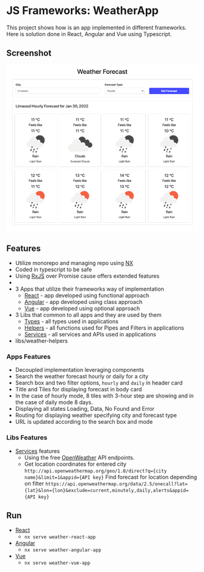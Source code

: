 # JS Frameworks: WeatherApp

This project shows how is an app implemented in different frameworks.
Here is solution done in React, Angular and Vue using Typescript.

## Screenshot

![Screenshot](screenshot.png "Screenshot")

## Features

- Utilize monorepo and managing repo using [NX](https://nx.dev)
- Coded in typescript to be safe
- Using [RxJS](https://rxjs.dev) over Promise cause offers extended features
-   
- 3 Apps that utilize their frameworks way of implementation
  - [React](apps/weather-react-app) - app developed using functional approach
  - [Angular](apps/weather-angular-app) - app developed using class approach
  - [Vue](apps/weather-vue-app) - app developed using optional approach
- 3 Libs that common to all apps and they are used by them
  - [Types](libs/weather-types) - all types used in applications
  - [Helpers](libs/weather-helpers) - all functions used for Pipes and Filters in applications
  - [Services](libs/weather-services) - all services and APIs used in applications
 -  libs/weather-helpers

### Apps Features
- Decoupled implementation leveraging components
- Search the weather forecast hourly or daily for a city
- Search box and two filter options, `hourly` and `daily` in header card
- Title and Tiles for displaying forecast in body card
- In the case of hourly mode, 8 tiles with 3-hour step are showing and in the case of daily mode 8 days.
- Displaying all states Loading, Data, No Found and Error
- Routing for displaying weather specifying city and forecast type
- URL is updated according to the search box and mode

### Libs Features
- [Services](libs/weather-services) features
  - Using the free [OpenWeather](https://openweathermap.org/api) API endpoints.
  - Get location coordinates for entered city `http://api.openweathermap.org/geo/1.0/direct?q={city name}&limit=1&appid={API key}`
    Find forecast for location depending on filter `https://api.openweathermap.org/data/2.5/onecall?lat={lat}&lon={lon}&exclude=current,minutely,daily,alerts&appid={API key}`

## Run

- [React](https://reactjs.org)
  - `nx serve weather-react-app`
- [Angular](https://angular.io)
  - `nx serve weather-angular-app`
- [Vue](https://vuejs.org)
  - `nx serve weather-vue-app`
